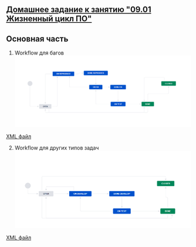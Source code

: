 ## [Домашнее задание к занятию "09.01 Жизненный цикл ПО"](https://github.com/netology-code/mnt-homeworks/tree/master/09-ci-01-intro)
## 

## Основная часть

1. Workflow для багов  
![img_1.png](img_1.png)

[XML файл](Only%20for%20bug.xml)

2. Workflow для других типов задач  
![img.png](img.png)

[XML файл](Other%20workflow.xml)